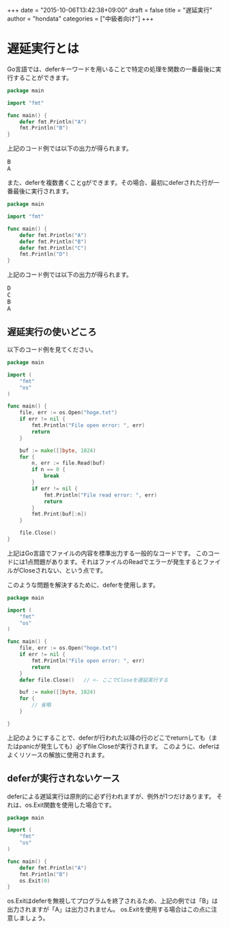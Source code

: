 +++
date = "2015-10-06T13:42:38+09:00"
draft = false
title = "遅延実行"
author = "hondata"
categories = ["中級者向け"]
+++

# 遅延実行とは

Go言語では、deferキーワードを用いることで特定の処理を関数の一番最後に実行することができます。

```go
package main

import "fmt"

func main() {
    defer fmt.Println("A")
    fmt.Println("B")
}
```

上記のコード例では以下の出力が得られます。

<pre class="output">
B
A
</pre>

また、deferを複数書くことgができます。その場合、最初にdeferされた行が一番最後に実行されます。

```go
package main

import "fmt"

func main() {
    defer fmt.Println("A")
    defer fmt.Println("B")
    defer fmt.Println("C")
    fmt.Println("D")
}
```

上記のコード例では以下の出力が得られます。

<pre class="output">
D
C
B
A
</pre>

## 遅延実行の使いどころ

以下のコード例を見てください。

```go
package main

import (
    "fmt"
    "os"
)

func main() {
    file, err := os.Open("hoge.txt")
    if err != nil {
        fmt.Println("File open error: ", err)
        return
    }

    buf := make([]byte, 1024)
    for {
        n, err := file.Read(buf)
        if n == 0 {
            break
        }
        if err != nil {
            fmt.Println("File read error: ", err)
            return
        }
        fmt.Print(buf[:n])
    }

    file.Close()
}
```

上記はGo言語でファイルの内容を標準出力する一般的なコードです。
このコードには1点問題があります。それはファイルのReadでエラーが発生するとファイルがCloseされない、という点です。

このような問題を解決するために、deferを使用します。

```go
package main

import (
    "fmt"
    "os"
)

func main() {
    file, err := os.Open("hoge.txt")
    if err != nil {
        fmt.Println("File open error: ", err)
        return
    }
    defer file.Close()   // <- ここでCloseを遅延実行する

    buf := make([]byte, 1024)
    for {
        // 省略
    }

}
```

上記のようにすることで、deferが行われた以降の行のどこでreturnしても（またはpanicが発生しても）必ずfile.Closeが実行されます。
このように、deferはよくリソースの解放に使用されます。

## deferが実行されないケース

deferによる遅延実行は原則的に必ず行われますが、例外が1つだけあります。
それは、os.Exit関数を使用した場合です。

```go
package main

import (
    "fmt"
    "os"
)

func main() {
    defer fmt.Println("A")
    fmt.Println("B")
    os.Exit(0)
}
```

os.Exitはdeferを無視してプログラムを終了されるため、上記の例では「B」は出力されますが「A」は出力されません。
os.Exitを使用する場合はこの点に注意しましょう。
